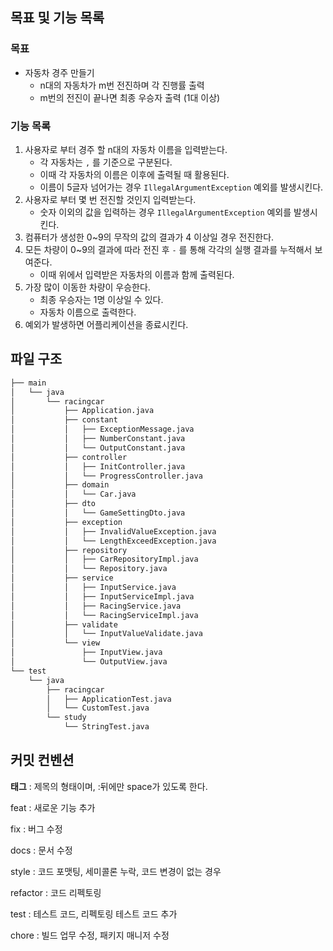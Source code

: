 ## 목표 및 기능 목록

### 목표
- 자동차 경주 만들기
  - n대의 자동차가 m번 전진하며 각 진행률 출력
  - m번의 전진이 끝나면 최종 우승자 출력 (1대 이상)

### 기능 목록
1. 사용자로 부터 경주 할 n대의 자동차 이름을 입력받는다.
   - 각 자동차는 `,` 를 기준으로 구분된다.
   - 이때 각 자동차의 이름은 이후에 출력될 때 활용된다.
   - 이름이 5글자 넘어가는 경우 `IllegalArgumentException` 예외를 발생시킨다.
2. 사용자로 부터 몇 번 전진할 것인지 입력받는다.
   - 숫자 이외의 값을 입력하는 경우 `IllegalArgumentException` 예외를 발생시킨다.
3. 컴퓨터가 생성한 0~9의 무작의 값의 결과가 4 이상일 경우 전진한다.
4. 모든 차량이 0~9의 결과에 따라 전진 후 `-` 를 통해 각각의 실행 결과를 누적해서 보여준다.
   - 이때 위에서 입력받은 자동차의 이름과 함께 출력된다.
5. 가장 많이 이동한 차량이 우승한다.
   - 최종 우승자는 1명 이상일 수 있다.
   - 자동차 이름으로 출력한다.
6. 예외가 발생하면 어플리케이션을 종료시킨다.

## 파일 구조
```bash
├── main
│   └── java
│       └── racingcar
│           ├── Application.java
│           ├── constant
│           │   ├── ExceptionMessage.java
│           │   ├── NumberConstant.java
│           │   └── OutputConstant.java
│           ├── controller
│           │   ├── InitController.java
│           │   └── ProgressController.java
│           ├── domain
│           │   └── Car.java
│           ├── dto
│           │   └── GameSettingDto.java
│           ├── exception
│           │   ├── InvalidValueException.java
│           │   └── LengthExceedException.java
│           ├── repository
│           │   ├── CarRepositoryImpl.java
│           │   └── Repository.java
│           ├── service
│           │   ├── InputService.java
│           │   ├── InputServiceImpl.java
│           │   ├── RacingService.java
│           │   └── RacingServiceImpl.java
│           ├── validate
│           │   └── InputValueValidate.java
│           └── view
│               ├── InputView.java
│               └── OutputView.java
└── test
    └── java
        ├── racingcar
        │   ├── ApplicationTest.java
        │   └── CustomTest.java
        └── study
            └── StringTest.java
```

## 커밋 컨벤션
**태그** : 제목의 형태이며, :뒤에만 space가 있도록 한다.

feat : 새로운 기능 추가

fix : 버그 수정

docs : 문서 수정

style : 코드 포맷팅, 세미콜론 누락, 코드 변경이 없는 경우

refactor : 코드 리펙토링

test : 테스트 코드, 리펙토링 테스트 코드 추가

chore : 빌드 업무 수정, 패키지 매니저 수정
